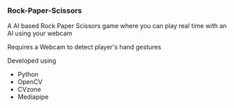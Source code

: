 ### Rock-Paper-Scissors
A AI based Rock Paper Scissors game where you can play real time with an AI using your webcam

Requires a Webcam to detect player's hand gestures 

Developed using 
- Python
- OpenCV
- CVzone
- Mediapipe
